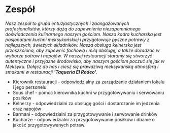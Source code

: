 # Zespół

*Nasz zespół to grupa entuzjastycznych i zaangażowanych profesjonalistów, którzy dążą do zapewnienia niezapomnianego doświadczenia kulinarnego naszym gościom. Nasza kadra kucharska jest pasjonatami kuchni meksykańskiej i przygotowuje pyszne potrawy z najlepszych, świeżych składników. Nasza obsługa kelnerska jest przeszkolona, aby zapewnić fachową i miłą obsługę, a także doradzać w wyborze potraw i napojów. W naszej restauracji staramy się stworzyć autentyczne i przyjazne środowisko, aby naszym gościom poczuć się jak w Meksyku. Dołącz do nas i ciesz się prawdziwą meksykańską atmosferą i smakami w restauracji **'Taqueria El Rodeo'**.*
  
  
- Kierownik restauracji - odpowiedzialny za zarządzanie działaniem lokalu i jego personelu  
- Sous chef - pomoc kierownika kuchni w przygotowywaniu i serwowaniu posiłków  
- Kelnerzy - odpowiedzialni za obsługę gości i dostarczanie im jedzenia oraz napojów  
- Barmani - odpowiedzialni za przygotowywanie i serwowanie drinków  
- Kucharze - odpowiedzialni za przygotowywanie posiłków i dbanie o jakość przygotowywanych potraw.  
